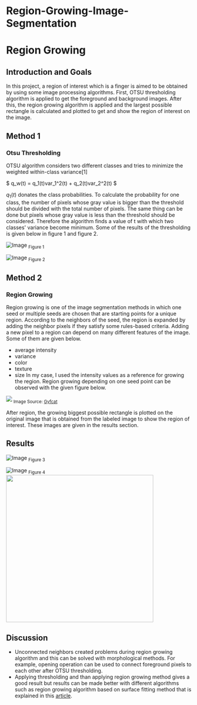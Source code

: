 # Region-Growing-Image-Segmentation

# Region Growing
## Introduction and Goals
In this project, a region of interest which is a finger is aimed to be obtained by using some image processing algorithms. First, OTSU thresholding algorithm is applied to get the foreground and background images. After this, the region growing algorithm is applied and the largest possible rectangle is calculated and plotted to get and show the region of interest on the image.
## Method 1
### Otsu Thresholding

 OTSU algorithm considers two different classes and tries to minimize the weighted within-class variance[1]

$ q_w(t) = q_1(t)var_1^2(t) + q_2(t)var_2^2(t)  $

$q_1(t)$  donates the class probabilities. To calculate the probability for one class, the number of pixels whose gray value is bigger than the threshold should be divided with the total number of pixels. The same thing can be done but pixels whose gray value is less than the threshold should be considered. Therefore the algorithm finds a value of t with which two classes' variance become minimum. Some of the results of the thresholding is given below in figure 1 and figure 2. 



![Image](otsu_0053_3_1_120511-103050.png)
<sub>Figure 1</sub>

![Image](otsu_30_4.jpg)
<sub>Figure 2</sub>



## Method 2 
### Region Growing
Region growing is one of the image segmentation methods in which one seed or multiple seeds are chosen that are starting points for a unique region. According to the neighbors of the seed, the region is expanded by adding the neighbor pixels if they satisfy some rules-based criteria. Adding a new pixel to a region can depend on many different features of the image. Some of them are given below. 
* average intensity
* variance
* color
* texture
* size
In my case, I used the intensity values as a reference for growing the region. Region growing depending on one seed point can be observed with the given figure below. 

![](growing.gif)
<sub>Image Source: [Gyfcat](https://gfycat.com/)</sub>

After region, the growing biggest possible rectangle is plotted on the original image that is obtained from the labeled image to show the region of interest. These images are given in the results section.

## Results
![Image](output_0046_6_4_120523-160718.png)
<sub>Figure 3 </sub>

![Image](output_30_4.jpg)
<sub>Figure 4 </sub>
<img src="../images/UTFVP/0003_6_4_120524-161445.png" width="400"/>
## Discussion 
* Unconnected neighbors created problems during region growing algorithm and this can be solved with morphological methods. For example, opening operation can be used to connect foreground pixels to each other after OTSU thresholding. 
* Applying thresholding and than applying region growing method gives a good result but results can be made better with different algorithms such as region growing algorithm based on surface fitting method that is explained in this <a href="https://www.semanticscholar.org/paper/Segmentation-through-Variable-Order-Surface-Fitting-Besl-Jain/9cb0b37ade76ffb299f6d103203e246d058a6d8c" target="_top">article</a>.